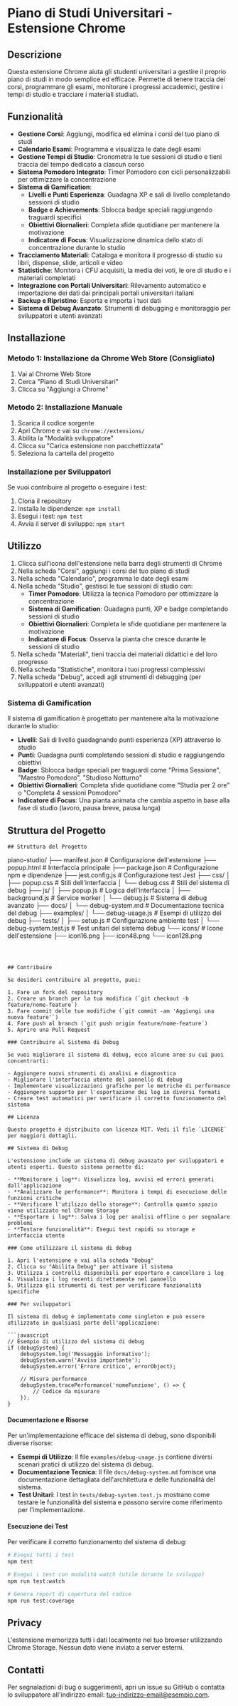 # Piano di Studi Universitari - Estensione Chrome

## Descrizione

Questa estensione Chrome aiuta gli studenti universitari a gestire il proprio piano di studi in modo semplice ed efficace. Permette di tenere traccia dei corsi, programmare gli esami, monitorare i progressi accademici, gestire i tempi di studio e tracciare i materiali studiati.

## Funzionalità

- **Gestione Corsi**: Aggiungi, modifica ed elimina i corsi del tuo piano di studi
- **Calendario Esami**: Programma e visualizza le date degli esami
- **Gestione Tempi di Studio**: Cronometra le tue sessioni di studio e tieni traccia del tempo dedicato a ciascun corso
- **Sistema Pomodoro Integrato**: Timer Pomodoro con cicli personalizzabili per ottimizzare la concentrazione
- **Sistema di Gamification**: 
  - **Livelli e Punti Esperienza**: Guadagna XP e sali di livello completando sessioni di studio
  - **Badge e Achievements**: Sblocca badge speciali raggiungendo traguardi specifici
  - **Obiettivi Giornalieri**: Completa sfide quotidiane per mantenere la motivazione
  - **Indicatore di Focus**: Visualizzazione dinamica dello stato di concentrazione durante lo studio
- **Tracciamento Materiali**: Cataloga e monitora il progresso di studio su libri, dispense, slide, articoli e video
- **Statistiche**: Monitora i CFU acquisiti, la media dei voti, le ore di studio e i materiali completati
- **Integrazione con Portali Universitari**: Rilevamento automatico e importazione dei dati dai principali portali universitari italiani
- **Backup e Ripristino**: Esporta e importa i tuoi dati
- **Sistema di Debug Avanzato**: Strumenti di debugging e monitoraggio per sviluppatori e utenti avanzati

## Installazione

### Metodo 1: Installazione da Chrome Web Store (Consigliato)
1. Vai al Chrome Web Store
2. Cerca "Piano di Studi Universitari"
3. Clicca su "Aggiungi a Chrome"

### Metodo 2: Installazione Manuale
1. Scarica il codice sorgente
2. Apri Chrome e vai su `chrome://extensions/`
3. Abilita la "Modalità sviluppatore"
4. Clicca su "Carica estensione non pacchettizzata"
5. Seleziona la cartella del progetto

### Installazione per Sviluppatori

Se vuoi contribuire al progetto o eseguire i test:

1. Clona il repository
2. Installa le dipendenze: `npm install`
3. Esegui i test: `npm test`
4. Avvia il server di sviluppo: `npm start`

## Utilizzo

1. Clicca sull'icona dell'estensione nella barra degli strumenti di Chrome
2. Nella scheda "Corsi", aggiungi i corsi del tuo piano di studi
3. Nella scheda "Calendario", programma le date degli esami
4. Nella scheda "Studio", gestisci le tue sessioni di studio con:
   - **Timer Pomodoro**: Utilizza la tecnica Pomodoro per ottimizzare la concentrazione
   - **Sistema di Gamification**: Guadagna punti, XP e badge completando sessioni di studio
   - **Obiettivi Giornalieri**: Completa le sfide quotidiane per mantenere la motivazione
   - **Indicatore di Focus**: Osserva la pianta che cresce durante le sessioni di studio
5. Nella scheda "Materiali", tieni traccia dei materiali didattici e del loro progresso
6. Nella scheda "Statistiche", monitora i tuoi progressi complessivi
7. Nella scheda "Debug", accedi agli strumenti di debugging (per sviluppatori e utenti avanzati)

### Sistema di Gamification

Il sistema di gamification è progettato per mantenere alta la motivazione durante lo studio:

- **Livelli**: Sali di livello guadagnando punti esperienza (XP) attraverso lo studio
- **Punti**: Guadagna punti completando sessioni di studio e raggiungendo obiettivi
- **Badge**: Sblocca badge speciali per traguardi come "Prima Sessione", "Maestro Pomodoro", "Studioso Notturno"
- **Obiettivi Giornalieri**: Completa sfide quotidiane come "Studia per 2 ore" o "Completa 4 sessioni Pomodoro"
- **Indicatore di Focus**: Una pianta animata che cambia aspetto in base alla fase di studio (lavoro, pausa breve, pausa lunga)

## Struttura del Progetto

```
## Struttura del Progetto

```
piano-studio/
├── manifest.json          # Configurazione dell'estensione
├── popup.html             # Interfaccia principale
├── package.json           # Configurazione npm e dipendenze
├── jest.config.js         # Configurazione test Jest
├── css/
│   ├── popup.css          # Stili dell'interfaccia
│   └── debug.css          # Stili del sistema di debug
├── js/
│   ├── popup.js           # Logica dell'interfaccia
│   ├── background.js      # Service worker
│   └── debug.js           # Sistema di debug avanzato
├── docs/
│   └── debug-system.md    # Documentazione tecnica del debug
├── examples/
│   └── debug-usage.js     # Esempi di utilizzo del debug
├── tests/
│   ├── setup.js           # Configurazione ambiente test
│   └── debug-system.test.js # Test unitari del sistema debug
└── icons/                 # Icone dell'estensione
    ├── icon16.png
    ├── icon48.png
    └── icon128.png
```



## Contribuire

Se desideri contribuire al progetto, puoi:

1. Fare un fork del repository
2. Creare un branch per la tua modifica (`git checkout -b feature/nome-feature`)
3. Fare commit delle tue modifiche (`git commit -am 'Aggiungi una nuova feature'`)
4. Fare push al branch (`git push origin feature/nome-feature`)
5. Aprire una Pull Request

### Contribuire al Sistema di Debug

Se vuoi migliorare il sistema di debug, ecco alcune aree su cui puoi concentrarti:

- Aggiungere nuovi strumenti di analisi e diagnostica
- Migliorare l'interfaccia utente del pannello di debug
- Implementare visualizzazioni grafiche per le metriche di performance
- Aggiungere supporto per l'esportazione dei log in diversi formati
- Creare test automatici per verificare il corretto funzionamento del sistema

## Licenza

Questo progetto è distribuito con licenza MIT. Vedi il file `LICENSE` per maggiori dettagli.

## Sistema di Debug

L'estensione include un sistema di debug avanzato per sviluppatori e utenti esperti. Questo sistema permette di:

- **Monitorare i log**: Visualizza log, avvisi ed errori generati dall'applicazione
- **Analizzare le performance**: Monitora i tempi di esecuzione delle funzioni critiche
- **Verificare l'utilizzo dello storage**: Controlla quanto spazio viene utilizzato nel Chrome Storage
- **Esportare i log**: Salva i log per analisi offline o per segnalare problemi
- **Testare funzionalità**: Esegui test rapidi su storage e interfaccia utente

### Come utilizzare il sistema di debug

1. Apri l'estensione e vai alla scheda "Debug"
2. Clicca su "Abilita Debug" per attivare il sistema
3. Utilizza i controlli disponibili per esportare o cancellare i log
4. Visualizza i log recenti direttamente nel pannello
5. Utilizza gli strumenti di test per verificare funzionalità specifiche

### Per sviluppatori

Il sistema di debug è implementato come singleton e può essere utilizzato in qualsiasi parte dell'applicazione:

```javascript
// Esempio di utilizzo del sistema di debug
if (debugSystem) {
    debugSystem.log('Messaggio informativo');
    debugSystem.warn('Avviso importante');
    debugSystem.error('Errore critico', errorObject);
    
    // Misura performance
    debugSystem.tracePerformance('nomeFunzione', () => {
        // Codice da misurare
    });
}
```

#### Documentazione e Risorse

Per un'implementazione efficace del sistema di debug, sono disponibili diverse risorse:

- **Esempi di Utilizzo**: Il file `examples/debug-usage.js` contiene diversi scenari pratici di utilizzo del sistema di debug.
- **Documentazione Tecnica**: Il file `docs/debug-system.md` fornisce una documentazione dettagliata dell'architettura e delle funzionalità del sistema.
- **Test Unitari**: I test in `tests/debug-system.test.js` mostrano come testare le funzionalità del sistema e possono servire come riferimento per l'implementazione.

#### Esecuzione dei Test

Per verificare il corretto funzionamento del sistema di debug:

```bash
# Esegui tutti i test
npm test

# Esegui i test con modalità watch (utile durante lo sviluppo)
npm run test:watch

# Genera report di copertura del codice
npm run test:coverage
```

## Privacy

L'estensione memorizza tutti i dati localmente nel tuo browser utilizzando Chrome Storage. Nessun dato viene inviato a server esterni.

## Contatti

Per segnalazioni di bug o suggerimenti, apri un issue su GitHub o contatta lo sviluppatore all'indirizzo email: [tuo-indirizzo-email@esempio.com](mailto:tuo-indirizzo-email@esempio.com).